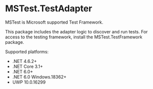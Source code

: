# MSTest.TestAdapter

MSTest is Microsoft supported Test Framework.

This package includes the adapter logic to discover and run tests. For access to the testing framework, install the MSTest.TestFramework package.

Supported platforms:

- .NET 4.6.2+
- .NET Core 3.1+
- .NET 6.0+
- .NET 6.0 Windows.18362+
- UWP 10.0.16299
